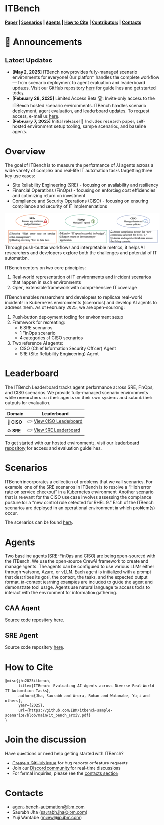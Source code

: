 # ITBench

**[Paper](./it_bench_arxiv.pdf) | [Scenarios](#scenarios) | [Agents](#agents) | [How to Cite](#how-to-cite) |  [Contributors](#contributors) | [Contacts](#contacts)**

# 📢 Announcements

## Latest Updates
- **[May 2, 2025]** ITBench now provides fully-managed scenario environments for everyone! Our platform handles the complete workflow — from scenario deployment to agent evaluation and leaderboard updates. Visit our GitHub repository [here](https://github.com/ibm/ITBench-Leaderboard) for guidelines and get started today.
- **[February 28, 2025]** Limited Access Beta 🏆: Invite-only access to the ITBench hosted scenario environments. ITBench handles scenario deployment, agent evaluation, and leaderboard updates. To request access, e-mail us [here](agent-bench-automation@ibm.com).
- **[February 7, 2025]** Initial release! 🎉 Includes research paper, self-hosted environment setup tooling, sample scenarios, and baseline agents.

# Overview
The goal of ITBench is to measure the performance of AI agents across a wide variety of complex and real-life IT automation tasks targetting three key use cases:
- Site Reliability Engineering (SRE) - focusing on availability and resiliency
- Financial Operations (FinOps) - focusing on enforcing cost efficiencies and optimizing return on investment
- Compliance and Security Operations (CISO) - focusing on ensuring compliance and security of IT implementations

![sample_tasks](./images/sample_it_tasks.png)
Through push-button workflows and interpretable metrics, it helps AI researchers and developers explore both the challenges and potential of IT automation.

ITBench centers on two core principles:
1. Real-world representation of IT environments and incident scenarios that happen in such environments
2. Open, extensible framework with comprehensive IT coverage

ITBench enables researchers and developers to replicate real-world incidents in Kubernetes environments (scenarios) and develop AI agents to address them.
As of February 2025, we are open-sourcing:
1. Push-button deployment tooling for environment setup
2. Framework for recreating:
   * 6 SRE scenarios
   * 1 FinOps scenario
   * 4 categories of CISO scenarios
3. Two reference AI agents:
   * CISO (Chief Information Security Officer) Agent
   * SRE (Site Reliability Engineering) Agent

# Leaderboard
The ITBench Leaderboard tracks agent performance across SRE, FinOps, and CISO scenarios. We provide fully-managed scenario environments while researchers run their agents on their own systems and submit their outputs for evaluation.

| Domain | Leaderboard |
|--------|-------------|
| 🔐 **CISO**    | 👉 [View CISO Leaderboard](https://github.com/IBM/ITBench-Leaderboard/blob/main/LEADERBOARD_CISO.md) |
| ⚙️ **SRE**     | 👉 [View SRE Leaderboard](https://github.com/IBM/ITBench-Leaderboard/blob/main/LEADERBOARD_SRE.md) |

To get started with our hosted environments, visit our [leaderboard repository](https://github.com/ibm/ITBench-Leaderboard) for access and evaluation guidelines.

# Scenarios
ITBench incorporates a collection of problems that we call scenarios. For example, one of the SRE scenarios in ITBench is to resolve a “High error rate on service checkout” in a Kubernetes environment. Another scenario that is relevant for the CISO use case involves assessing the compliance posture for a “new control rule detected for RHEL 9.” Each of the ITBench scenarios are deployed in an operational environment in which problem(s) occur.

The scenarios can be found [here](https://github.com/IBM/ITBench-Scenarios).

# Agents
Two baseline agents (SRE-FinOps and CISO) are being open-sourced with the ITBench.
We use the open-source CrewAI framework to create and manage agents.
The agents can be configured to use various LLMs either through watsonx, Azure, or vLLM.
Each agent is initialized with a prompt that describes its goal, the context, the tasks, and the expected output format.
In-context learning examples are included to guide the agent and demonstrate tool usage.
Agents use natural language to access tools to interact with the environment for information gathering.

## CAA Agent
Source code repository [here](https://github.com/IBM/itbench-ciso-caa-agent).

## SRE Agent
Source code repository [here](https://github.com/IBM/itbench-sre-agent).

# How to Cite
```
@misc{jha2025itbench,
      title={ITBench: Evaluating AI Agents across Diverse Real-World IT Automation Tasks},
      author={Jha, Saurabh and Arora, Rohan and Watanabe, Yuji and others},
      year={2025},
      url={https://github.com/IBM/itbench-sample-scenarios/blob/main/it_bench_arxiv.pdf}
}
```

# Join the discussion
Have questions or need help getting started with ITBench?
- [Create a GitHub issue](https://github.com/IBM/ITBench/issues/new) for bug reports or feature requests
- Join our [Discord community](https://discord.gg/6fzy3JRHmt) for real-time discussions
- For formal inquiries, please see the [contacts section](#contacts)

# Contacts
- agent-bench-automation@ibm.com
- Saurabh Jha (saurabh.jha@ibm.com)
- Yuji Wantabe (muew@jp.ibm.com)

